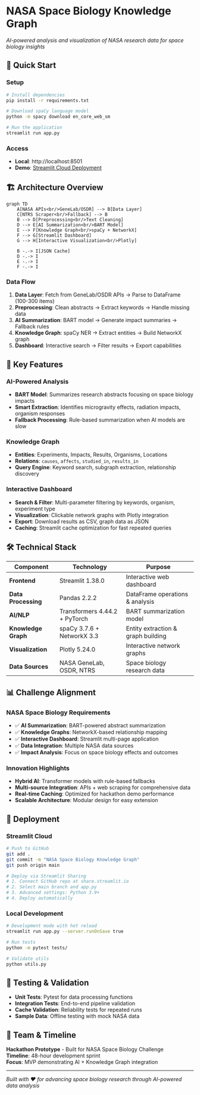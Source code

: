 # NASA Space Biology Knowledge Graph
*AI-powered analysis and visualization of NASA research data for space biology insights*

## 🚀 Quick Start

### Setup
```bash
# Install dependencies
pip install -r requirements.txt

# Download spaCy language model
python -m spacy download en_core_web_sm

# Run the application
streamlit run app.py
```

### Access
- **Local**: http://localhost:8501
- **Demo**: [Streamlit Cloud Deployment](https://your-app.streamlit.app)

## 🏗️ Architecture Overview

```mermaid
graph TD
    A[NASA APIs<br/>GeneLab/OSDR] --> B[Data Layer]
    C[NTRS Scraper<br/>Fallback] --> B
    B --> D[Preprocessing<br/>Text Cleaning]
    D --> E[AI Summarization<br/>BART Model]
    E --> F[Knowledge Graph<br/>spaCy + NetworkX]
    F --> G[Streamlit Dashboard]
    G --> H[Interactive Visualization<br/>Plotly]
    
    B -.-> I[JSON Cache]
    D -.-> I
    E -.-> I
    F -.-> I
```

### Data Flow
1. **Data Layer**: Fetch from GeneLab/OSDR APIs → Parse to DataFrame (100-300 items)
2. **Preprocessing**: Clean abstracts → Extract keywords → Handle missing data
3. **AI Summarization**: BART model → Generate impact summaries → Fallback rules
4. **Knowledge Graph**: spaCy NER → Extract entities → Build NetworkX graph
5. **Dashboard**: Interactive search → Filter results → Export capabilities

## 🧠 Key Features

### AI-Powered Analysis
- **BART Model**: Summarizes research abstracts focusing on space biology impacts
- **Smart Extraction**: Identifies microgravity effects, radiation impacts, organism responses
- **Fallback Processing**: Rule-based summarization when AI models are slow

### Knowledge Graph
- **Entities**: Experiments, Impacts, Results, Organisms, Locations
- **Relations**: `causes`, `affects`, `studied_in`, `results_in`
- **Query Engine**: Keyword search, subgraph extraction, relationship discovery

### Interactive Dashboard
- **Search & Filter**: Multi-parameter filtering by keywords, organism, experiment type
- **Visualization**: Clickable network graphs with Plotly integration
- **Export**: Download results as CSV, graph data as JSON
- **Caching**: Streamlit cache optimization for fast repeated queries

## 🛠️ Technical Stack

| Component | Technology | Purpose |
|-----------|------------|---------|
| **Frontend** | Streamlit 1.38.0 | Interactive web dashboard |
| **Data Processing** | Pandas 2.2.2 | DataFrame operations & analysis |
| **AI/NLP** | Transformers 4.44.2 + PyTorch | BART summarization model |
| **Knowledge Graph** | spaCy 3.7.6 + NetworkX 3.3 | Entity extraction & graph building |
| **Visualization** | Plotly 5.24.0 | Interactive network graphs |
| **Data Sources** | NASA GeneLab, OSDR, NTRS | Space biology research data |

## 📊 Challenge Alignment

### NASA Space Biology Requirements
- ✅ **AI Summarization**: BART-powered abstract summarization
- ✅ **Knowledge Graphs**: NetworkX-based relationship mapping
- ✅ **Interactive Dashboard**: Streamlit multi-page application
- ✅ **Data Integration**: Multiple NASA data sources
- ✅ **Impact Analysis**: Focus on space biology effects and outcomes

### Innovation Highlights
- **Hybrid AI**: Transformer models with rule-based fallbacks
- **Multi-source Integration**: APIs + web scraping for comprehensive data
- **Real-time Caching**: Optimized for hackathon demo performance
- **Scalable Architecture**: Modular design for easy extension

## 🚀 Deployment

### Streamlit Cloud
```bash
# Push to GitHub
git add .
git commit -m "NASA Space Biology Knowledge Graph"
git push origin main

# Deploy via Streamlit Sharing
# 1. Connect GitHub repo at share.streamlit.io
# 2. Select main branch and app.py
# 3. Advanced settings: Python 3.9+
# 4. Deploy automatically
```

### Local Development
```bash
# Development mode with hot reload
streamlit run app.py --server.runOnSave true

# Run tests
python -m pytest tests/

# Validate utils
python utils.py
```

## 🧪 Testing & Validation

- **Unit Tests**: Pytest for data processing functions
- **Integration Tests**: End-to-end pipeline validation
- **Cache Validation**: Reliability tests for repeated runs
- **Sample Data**: Offline testing with mock NASA data

## 👥 Team & Timeline

**Hackathon Prototype** - Built for NASA Space Biology Challenge  
**Timeline**: 48-hour development sprint  
**Focus**: MVP demonstrating AI + Knowledge Graph integration

---
*Built with ❤️ for advancing space biology research through AI-powered data analysis*